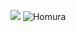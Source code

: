  ![](https://file.garden/Zh4xdQJ0WQee2JOI/lioDNS)
 ![Homura](https://i.postimg.cc/6q5Y9tDJ/Untitled83-20251010235908.png#left)
